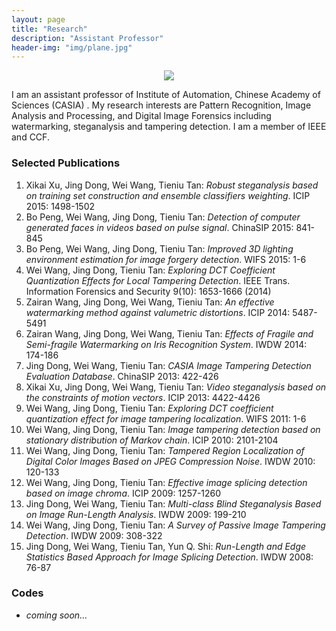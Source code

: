 ```yaml
---
layout: page
title: "Research"
description: "Assistant Professor"
header-img: "img/plane.jpg"
---
```


<center>
    <p><img src="http://dreamofbook.qiniudn.com/Zero.png" align="center"></p>
</center>

I am an assistant professor of Institute of Automation, Chinese Academy of Sciences (CASIA) . My research interests are Pattern Recognition, Image Analysis and Processing, and Digital Image Forensics including watermarking, steganalysis and tampering detection. I am a member of IEEE and CCF.

### Selected Publications
1. Xikai Xu, Jing Dong, Wei Wang, Tieniu Tan: *Robust steganalysis based on training set construction and ensemble classifiers weighting*. ICIP 2015: 1498-1502
2. Bo Peng, Wei Wang, Jing Dong, Tieniu Tan: *Detection of computer generated faces in videos based on pulse signal*. ChinaSIP 2015: 841-845
3. Bo Peng, Wei Wang, Jing Dong, Tieniu Tan: *Improved 3D lighting environment estimation for image forgery detection*. WIFS 2015: 1-6
4. Wei Wang, Jing Dong, Tieniu Tan: *Exploring DCT Coefficient Quantization Effects for Local Tampering Detection*. IEEE Trans. Information Forensics and Security 9(10): 1653-1666 (2014)
5. Zairan Wang, Jing Dong, Wei Wang, Tieniu Tan: *An effective watermarking method against valumetric distortions*. ICIP 2014: 5487-5491
6. Zairan Wang, Jing Dong, Wei Wang, Tieniu Tan: *Effects of Fragile and Semi-fragile Watermarking on Iris Recognition System*. IWDW 2014: 174-186
7. Jing Dong, Wei Wang, Tieniu Tan: *CASIA Image Tampering Detection Evaluation Database*. ChinaSIP 2013: 422-426
8. Xikai Xu, Jing Dong, Wei Wang, Tieniu Tan: *Video steganalysis based on the constraints of motion vectors*. ICIP 2013: 4422-4426
9. Wei Wang, Jing Dong, Tieniu Tan: *Exploring DCT coefficient quantization effect for image tampering localization*. WIFS 2011: 1-6
10. Wei Wang, Jing Dong, Tieniu Tan: *Image tampering detection based on stationary distribution of Markov chain*. ICIP 2010: 2101-2104
11. Wei Wang, Jing Dong, Tieniu Tan: *Tampered Region Localization of Digital Color Images Based on JPEG Compression Noise*. IWDW 2010: 120-133
12. Wei Wang, Jing Dong, Tieniu Tan: *Effective image splicing detection based on image chroma*. ICIP 2009: 1257-1260
13. Jing Dong, Wei Wang, Tieniu Tan: *Multi-class Blind Steganalysis Based on Image Run-Length Analysis*. IWDW 2009: 199-210
14. Wei Wang, Jing Dong, Tieniu Tan: *A Survey of Passive Image Tampering Detection*. IWDW 2009: 308-322
15. Jing Dong, Wei Wang, Tieniu Tan, Yun Q. Shi: *Run-Length and Edge Statistics Based Approach for Image Splicing Detection*. IWDW 2008: 76-87

### Codes
- *coming soon...*
